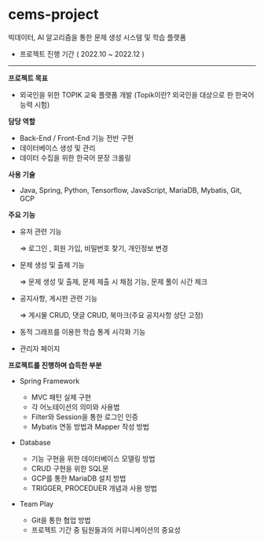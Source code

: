 # cems-project
빅데이터, AI 알고리즘을 통한 문제 생성 시스템 및 학습 플랫폼

- 프로젝트 진행 기간 ( 2022.10 ~ 2022.12 )

------------------------------------------------------

**프로젝트 목표**
- 외국인을 위한 TOPIK 교육 플랫폼 개발
(Topik이란? 외국인을 대상으로 한 한국어 능력 시험)
    

**담당 역할**

- Back-End / Front-End  기능 전반 구현
- 데이터베이스 생성 및 관리
- 데이터 수집을 위한 한국어 문장 크롤링

**사용 기술**

- Java, Spring, Python, Tensorflow, JavaScript, MariaDB, Mybatis, Git, GCP

**주요 기능**

- 유저 관련 기능
    
    ⇒ 로그인 , 회원 가입, 비밀번호 찾기, 개인정보 변경
    
- 문제 생성 및 출제 기능
    
     ⇒ 문제 생성 및 출제, 문제 제출 시 채점 기능, 문제 풀이 시간 체크 
    
- 공지사항, 게시판 관련 기능
    
    ⇒ 게시물 CRUD, 댓글 CRUD, 북마크(주요 공지사항 상단 고정)
    
- 동적 그래프를 이용한 학습 통계 시각화 기능
- 관리자 페이지

**프로젝트를 진행하며 습득한 부분**

- Spring Framework
    - MVC 패턴 실제 구현
    - 각 어노테이션의 의미와 사용법
    - Filter와 Session을 통한 로그인 인증
    - Mybatis 연동 방법과 Mapper 작성 방법
    

- Database
    - 기능 구현을 위한 데이터베이스 모델링 방법
    - CRUD 구현을 위한 SQL문
    - GCP를 통한 MariaDB 설치 방법
    - TRIGGER, PROCEDUER 개념과 사용 방법

- Team Play
    - Git을 통한 협업 방법
    - 프로젝트 기간 중 팀원들과의 커뮤니케이션의 중요성
